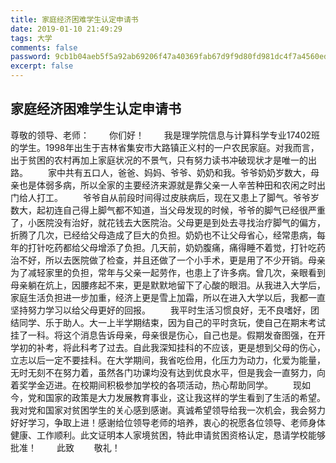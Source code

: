 ```yaml
---
title: 家庭经济困难学生认定申请书
date: 2019-01-10 21:49:29
tags: 大学
comments: false
password: 9cb1b04aeb5f5a92ab69206f47a40369fab67d9f9d80fd981dc4f7a4560edabe
excerpt: false
---
```

## 家庭经济困难学生认定申请书
尊敬的领导、老师：
&emsp;&emsp;你们好！
&emsp;&emsp;我是理学院信息与计算科学专业17402班的学生。1998年出生于吉林省集安市大路镇正义村的一户农民家庭。对我而言，出于贫困的农村再加上家庭状况的不景气，只有努力读书冲破现状才是唯一的出路。
&emsp;&emsp;家中共有五口人，爸爸、妈妈、爷爷、奶奶和我。爷爷奶奶岁数大，母亲也是体弱多病，所以全家的主要经济来源就是靠父亲一人辛苦种田和农闲之时出门给人打工。
&emsp;&emsp;爷爷自从前段时间得过皮肤病后，现在又患上了脚气。爷爷岁数大，起初连自己得上脚气都不知道，当父母发现的时候，爷爷的脚气已经很严重了，小医院没有治好，就花钱去大医院治。父母更是到处去寻找治疗脚气的偏方，折腾了几次，已经给父母造成了巨大的负担。奶奶也不让父母省心，经常患病，每年的打针吃药都给父母增添了负担。几天前，奶奶腹痛，痛得睡不着觉，打针吃药治不好，所以去医院做了检查，并且还做了一个小手术，更是用了不少开销。母亲为了减轻家里的负担，常年与父亲一起劳作，也患上了许多病。曾几次，亲眼看到母亲躺在炕上，因腰疼起不来，更是默默地留下了心酸的眼泪。从我进入大学后，家庭生活负担进一步加重，经济上更是雪上加霜，所以在进入大学以后，我都一直坚持努力学习以给父母更好的回报。
&emsp;&emsp;我平时生活习惯良好，无不良嗜好，团结同学、乐于助人。大一上半学期结束，因为自己的平时贪玩，使自己在期末考试挂了一科。将这个消息告诉母亲，母亲很是伤心，自己也是。假期发奋图强，在开学初的补考，将此科考了过去。自此我深知挂科的不应该，更是想到父母的伤心，立志以后一定不要挂科。在大学期间，我省吃俭用，化压力为动力，化爱为能量，无时无刻不在努力着，虽然各门功课均没有达到优良水平，但是我会一直努力，向着奖学金迈进。在校期间积极参加学校的各项活动，热心帮助同学。
&emsp;&emsp;现如今，党和国家的政策是大力发展教育事业，这让我这样的学生看到了生活的希望。我对党和国家对贫困学生的关心感到感谢。真诚希望领导给我一次机会，我会努力好好学习，争取上进！感谢给位领导老师的培养，衷心的祝愿各位领导、老师身体健康、工作顺利。此文证明本人家境贫困，特此申请贫困资格认定，恳请学校能够批准！
&emsp;&emsp;此致
&emsp;&emsp;敬礼！
